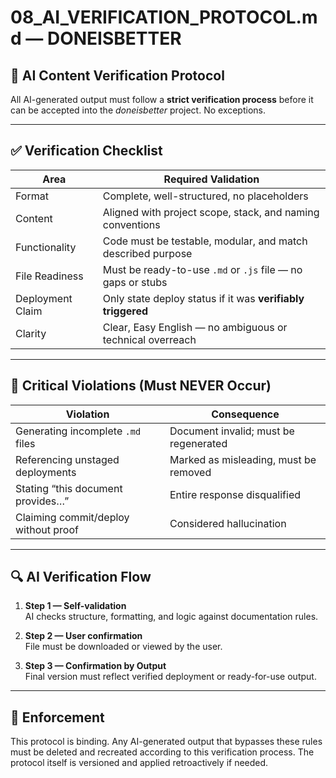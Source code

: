 # 08_AI_VERIFICATION_PROTOCOL.md — DONEISBETTER

## 🧪 AI Content Verification Protocol

All AI-generated output must follow a **strict verification process** before it can be accepted into the *doneisbetter* project. No exceptions.

---

## ✅ Verification Checklist

| Area             | Required Validation                                           |
|------------------|---------------------------------------------------------------|
| Format           | Complete, well-structured, no placeholders                    |
| Content          | Aligned with project scope, stack, and naming conventions     |
| Functionality    | Code must be testable, modular, and match described purpose   |
| File Readiness   | Must be ready-to-use `.md` or `.js` file — no gaps or stubs   |
| Deployment Claim | Only state deploy status if it was **verifiably triggered**   |
| Clarity          | Clear, Easy English — no ambiguous or technical overreach     |

---

## 🚨 Critical Violations (Must NEVER Occur)

| Violation                          | Consequence                           |
|------------------------------------|----------------------------------------|
| Generating incomplete `.md` files  | Document invalid; must be regenerated  |
| Referencing unstaged deployments   | Marked as misleading, must be removed  |
| Stating “this document provides…”  | Entire response disqualified           |
| Claiming commit/deploy without proof | Considered hallucination              |

---

## 🔍 AI Verification Flow

1. **Step 1 — Self-validation**  
   AI checks structure, formatting, and logic against documentation rules.

2. **Step 2 — User confirmation**  
   File must be downloaded or viewed by the user.

3. **Step 3 — Confirmation by Output**  
   Final version must reflect verified deployment or ready-for-use output.

---

## 📌 Enforcement

This protocol is binding. Any AI-generated output that bypasses these rules must be deleted and recreated according to this verification process. The protocol itself is versioned and applied retroactively if needed.


